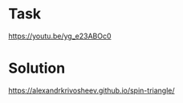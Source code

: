 # Task

https://youtu.be/yg_e23ABOc0

# Solution

https://alexandrkrivosheev.github.io/spin-triangle/
